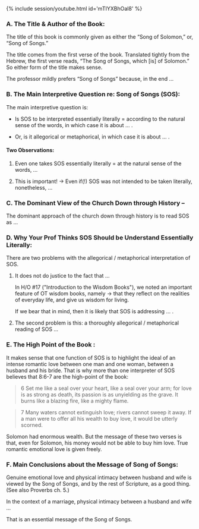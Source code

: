 
{% include session/youtube.html id='mTIYXBhOal8' %}

### A. The Title & Author of the Book:

The title of this book is commonly given as either the “Song of Solomon,” or, “Song of Songs.”

The title comes from the first verse of the book. Translated tightly from the Hebrew, the first verse reads, “The Song of Songs, which [is] of Solomon.” So either form of the title makes sense.

The professor mildly prefers “Song of Songs” because, in the end …

### B. The Main Interpretive Question re: Song of Songs (SOS):

The main interpretive question is:

- Is SOS to be interpreted essentially literally = according to the natural sense of the words, in which case it is about … .

- Or, is it allegorical or metaphorical, in which case it is about … .

#### Two Observations:

1. Even one takes SOS essentially literally = at the natural sense of the words, …

2. This is important! → Even if(!) SOS was not intended to be taken literally, nonetheless, …

### C. The Dominant View of the Church Down through History –

The dominant approach of the church down through history is to read SOS as …

### D. Why Your Prof Thinks SOS Should be Understand Essentially Literally:

There are two problems with the allegorical / metaphorical interpretation of SOS.

1. It does not do justice to the fact that …

   In H/O #17 ("Introduction to the Wisdom Books"), we noted an important feature of OT wisdom books, namely → that they reflect on the realities of everyday life, and give us wisdom for living.

   If we bear that in mind, then it is likely that SOS is addressing … .



2. The second problem is this: a thoroughly allegorical / metaphorical reading of SOS …

### E. The High Point of the Book :

It makes sense that one function of SOS is to highlight the ideal of an intense romantic love between one man and one woman, between a husband and his bride. That is why more than one interpreter of SOS believes that 8:6-7 are the high-point of the book:

   > 6 Set me like a seal over your heart, like a seal over your arm; for love is as strong as death, its passion is as unyielding as the grave. It burns like a blazing fire, like a mighty flame.

   > 7 Many waters cannot extinguish love; rivers cannot sweep it away.  If a man were to offer all his wealth to buy love, it would be utterly scorned.

Solomon had enormous wealth. But the message of these two verses is that, even for Solomon, his money would not be able to buy him love. True romantic emotional love is given freely.

### F. Main Conclusions about the Message of Song of Songs:

Genuine emotional love and physical intimacy between husband and wife is viewed by the Song of Songs, and by the rest of Scripture, as a good thing. (See also Proverbs ch. 5.)

In the context of a marriage, physical intimacy between a husband and wife …

That is an essential message of the Song of Songs.
